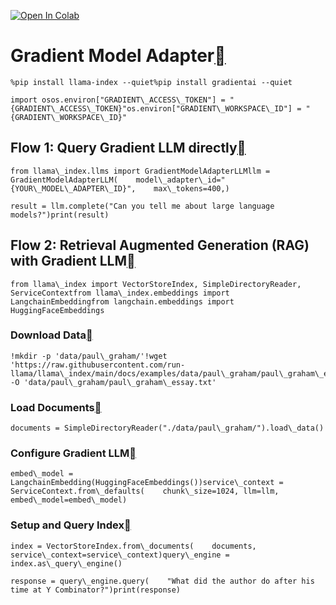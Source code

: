 [![Open In Colab](https://colab.research.google.com/assets/colab-badge.svg)](https://colab.research.google.com/github/run-llama/llama_index/blob/main/docs/examples/llm/gradient_model_adapter.ipynb)

Gradient Model Adapter[](#gradient-model-adapter "Permalink to this heading")
==============================================================================


```
%pip install llama-index --quiet%pip install gradientai --quiet
```

```
import osos.environ["GRADIENT\_ACCESS\_TOKEN"] = "{GRADIENT\_ACCESS\_TOKEN}"os.environ["GRADIENT\_WORKSPACE\_ID"] = "{GRADIENT\_WORKSPACE\_ID}"
```
Flow 1: Query Gradient LLM directly[](#flow-1-query-gradient-llm-directly "Permalink to this heading")
-------------------------------------------------------------------------------------------------------


```
from llama\_index.llms import GradientModelAdapterLLMllm = GradientModelAdapterLLM(    model\_adapter\_id="{YOUR\_MODEL\_ADAPTER\_ID}",    max\_tokens=400,)
```

```
result = llm.complete("Can you tell me about large language models?")print(result)
```
Flow 2: Retrieval Augmented Generation (RAG) with Gradient LLM[](#flow-2-retrieval-augmented-generation-rag-with-gradient-llm "Permalink to this heading")
-----------------------------------------------------------------------------------------------------------------------------------------------------------


```
from llama\_index import VectorStoreIndex, SimpleDirectoryReader, ServiceContextfrom llama\_index.embeddings import LangchainEmbeddingfrom langchain.embeddings import HuggingFaceEmbeddings
```
### Download Data[](#download-data "Permalink to this heading")


```
!mkdir -p 'data/paul\_graham/'!wget 'https://raw.githubusercontent.com/run-llama/llama\_index/main/docs/examples/data/paul\_graham/paul\_graham\_essay.txt' -O 'data/paul\_graham/paul\_graham\_essay.txt'
```
### Load Documents[](#load-documents "Permalink to this heading")


```
documents = SimpleDirectoryReader("./data/paul\_graham/").load\_data()
```
### Configure Gradient LLM[](#configure-gradient-llm "Permalink to this heading")


```
embed\_model = LangchainEmbedding(HuggingFaceEmbeddings())service\_context = ServiceContext.from\_defaults(    chunk\_size=1024, llm=llm, embed\_model=embed\_model)
```
### Setup and Query Index[](#setup-and-query-index "Permalink to this heading")


```
index = VectorStoreIndex.from\_documents(    documents, service\_context=service\_context)query\_engine = index.as\_query\_engine()
```

```
response = query\_engine.query(    "What did the author do after his time at Y Combinator?")print(response)
```
